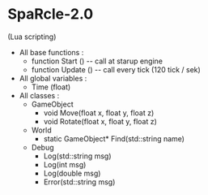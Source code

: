 # SpaRcle-2.0

(Lua scripting)
* All base functions : 
   * function Start  () -- call at starup engine
   * function Update () -- call every tick (120 tick / sek) 
* All global variables : 
   * Time (float) 
* All classes :
   * GameObject
      - void Move(float x, float y, float z)
      - void Rotate(float x, float y, float z)
   * World
      - static GameObject* Find(std::string name)
   * Debug
      - Log(std::string msg)
      - Log(int msg)
      - Log(double msg)
      - Error(std::string msg)
